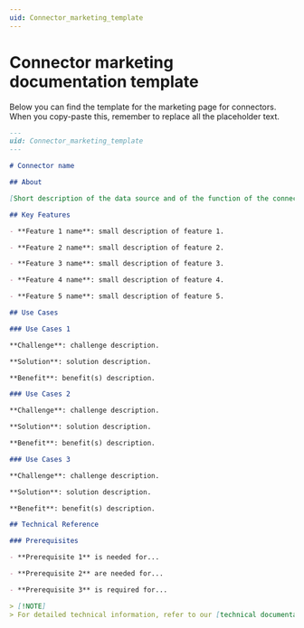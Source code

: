 ```yaml
---
uid: Connector_marketing_template
---
```


# Connector marketing documentation template

Below you can find the template for the marketing page for connectors. When you copy-paste this, remember to replace all the placeholder text.

```md
---
uid: Connector_marketing_template
---

# Connector name

## About

[Short description of the data source and of the function of the connector.]

## Key Features

- **Feature 1 name**: small description of feature 1.

- **Feature 2 name**: small description of feature 2.

- **Feature 3 name**: small description of feature 3.

- **Feature 4 name**: small description of feature 4.

- **Feature 5 name**: small description of feature 5.

## Use Cases

### Use Cases 1

**Challenge**: challenge description.

**Solution**: solution description.

**Benefit**: benefit(s) description.

### Use Cases 2

**Challenge**: challenge description.

**Solution**: solution description.

**Benefit**: benefit(s) description.

### Use Cases 3

**Challenge**: challenge description.

**Solution**: solution description.

**Benefit**: benefit(s) description.

## Technical Reference

### Prerequisites

- **Prerequisite 1** is needed for...

- **Prerequisite 2** are needed for...

- **Prerequisite 3** is required for...

> [!NOTE]
> For detailed technical information, refer to our [technical documentation](xref:Connector_technical_template).
```
